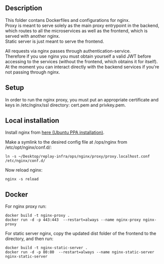 ## Description
This folder contans Dockerfiles and configurations for nginx.  
Proxy is meant to serve solely as the main proxy entrypoint in the backend, which routes to all the microservices as well as the frontend, which is served with another nginx.  
Static server is just meant to serve the frontend.  

All requests via nginx passes through authentication-service.  
Therefore if you use nginx you must obtain yourself a valid JWT before accessing to the services (without the frontend, which obtains it for itself).  
At the moment you can interact directly with the backend services if you're not passing through nginx.  

## Setup
In order to run the nginx proxy, you must put an appropriate certificate and keys in /etc/nginx/ssl directory: cert.pem and privkey.pem.  

## Local installation
Install nginx from [here (Ubuntu PPA installation)](https://www.nginx.com/resources/wiki/start/topics/tutorials/install/#ubuntu-ppa).

Make a symlink to the desired config file at /ops/nginx from /etc/opt/nginx/conf.d/:
```
ln -s ~/Desktop/replay-infra/ops/nginx/proxy/proxy.localhost.conf /etc/nginx/conf.d/
```

Now reload nginx:
```
nginx -s reload
``` 


## Docker
For nginx proxy run:
```
docker build -t nginx-proxy .
docker run -d -p 443:443  --restart=always --name nginx-proxy nginx-proxy
```

For static server nginx, copy the updated dist folder of the frontend to the directory, and then run:
```
docker build -t nginx-static-server .
docker run -d -p 80:80  --restart=always --name nginx-static-server nginx-static-server
```